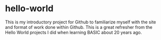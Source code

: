 # hello-world
This is my introductory project for Github to familiarize myself with the site and format of work done within Github. This is a great refresher from the Hello World projects I did when learning BASIC about 20 years ago. 
